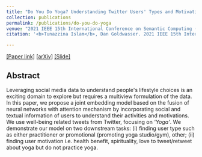 ```yaml
---
title: "Do You Do Yoga? Understanding Twitter Users' Types and Motivations using Social and Textual Information"
collection: publications
permalink: /publications/do-you-do-yoga
venue: "2021 IEEE 15th International Conference on Semantic Computing ([ICSC 2021](https://www.ieee-icsc.org/))"
citation: '<b>Tunazzina Islam</b>, Dan Goldwasser. 2021 IEEE 15th International Conference on Semantic Computing (ICSC 2021).'

--- 
```

[[Paper link]](https://ieeexplore.ieee.org/document/9364605) [[arXiv]](https://arxiv.org/pdf/2012.09332.pdf) [[Slide]](https://tunazislam.github.io/files/IEEE_ICSC_YUN.pdf)

## Abstract
Leveraging social media data to understand people's lifestyle choices is an exciting domain to explore but requires a multiview formulation of the data. In this paper, we propose a joint embedding model based on the fusion of neural networks with attention mechanism by incorporating social and textual information of users to understand their activities and motivations. We use well-being related tweets from Twitter, focusing on _'Yoga'_. We demonstrate our model on two downstream tasks: (i) finding user type such as either practitioner or promotional (promoting yoga studio/gym), other; (ii) finding user motivation i.e. health benefit, spirituality, love to tweet/retweet about yoga but do not practice yoga.
